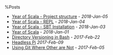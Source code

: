 %Posts

* [Year of Scala - Project structure](posts/year-of-scala/2_sbt_project.html)  - _2018-Jan-05_ 
* [Year of Scala - REPL](posts/year-of-scala/1_scala_repl.html) - _2018-Jan-04_ 
* [Year of Scala - SBT Installation](posts/year-of-scala/0_installation.html) - _2018-Jan-03_ 
* [Year of Scala](posts/year-of-scala.html) - _2018-Jan-01_ 
* [Directory Versioning in Bash](posts/bash-folder-date.html) - _2017-Feb-22_ 
* [Headless Pi](posts/headless-pi.html) _2017-Feb-09_ 
* [Using Git Where Other are Not](posts/GitWhereOthersAreNot.html) - _2017-Feb-05_ 
